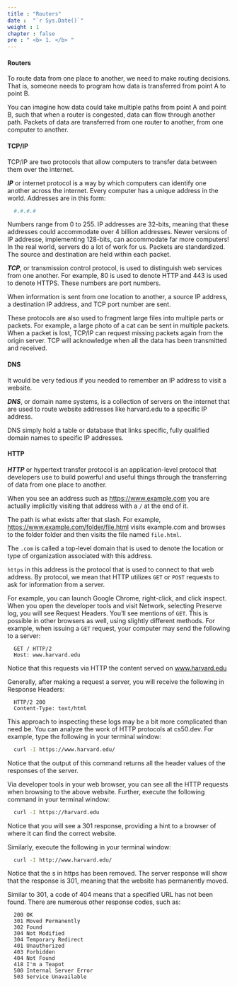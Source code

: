 ```yaml
---
title : "Routers"
date :  "`r Sys.Date()`" 
weight : 1 
chapter : false
pre : " <b> 1. </b> "
---
```

#### Routers
To route data from one place to another, we need to make routing decisions. That is, someone needs to program how data is transferred from point A to point B.

You can imagine how data could take multiple paths from point A and point B, such that when a router is congested, data can flow through another path. Packets of data are transferred from one router to another, from one computer to another.

#### TCP/IP
TCP/IP are two protocols that allow computers to transfer data between them over the internet.

***IP*** or internet protocol is a way by which computers can identify one another across the internet. Every computer has a unique address in the world. Addresses are in this form:
```bash
  #.#.#.#
```
Numbers range from 0 to 255. IP addresses are 32-bits, meaning that these addresses could accommodate over 4 billion addresses. Newer versions of IP addresse, implementing 128-bits, can accommodate far more computers!
In the real world, servers do a lot of work for us.
Packets are standardized. The source and destination are held within each packet.

***TCP***, or transmission control protocol, is used to distinguish web services from one another. For example, 80 is used to denote HTTP and 443 is used to denote HTTPS. These numbers are port numbers.

When information is sent from one location to another, a source IP address, a destination IP address, and TCP port number are sent.

These protocols are also used to fragment large files into multiple parts or packets. For example, a large photo of a cat can be sent in multiple packets. When a packet is lost, TCP/IP can request missing packets again from the origin server.
TCP will acknowledge when all the data has been transmitted and received.

#### DNS
It would be very tedious if you needed to remember an IP address to visit a website.

***DNS***, or domain name systems, is a collection of servers on the internet that are used to route website addresses like harvard.edu to a specific IP address.

DNS simply hold a table or database that links specific, fully qualified domain names to specific IP addresses.

#### HTTP
***HTTP*** or hypertext transfer protocol is an application-level protocol that developers use to build powerful and useful things through the transferring of data from one place to another.

When you see an address such as https://www.example.com you are actually implicitly visiting that address with a `/` at the end of it.

The path is what exists after that slash. For example, https://www.example.com/folder/file.html visits example.com and browses to the folder folder and then visits the file named `file.html`.

The `.com` is called a top-level domain that is used to denote the location or type of organization associated with this address.

`https` in this address is the protocol that is used to connect to that web address. By protocol, we mean that HTTP utilizes `GET` or `POST` requests to ask for information from a server. 

For example, you can launch Google Chrome, right-click, and click inspect. When you open the developer tools and visit Network, selecting Preserve log, you will see Request Headers. You’ll see mentions of `GET`. This is possible in other browsers as well, using slightly different methods.
For example, when issuing a `GET` request, your computer may send the following to a server:
```
  GET / HTTP/2
  Host: www.harvard.edu
```
Notice that this requests via HTTP the content served on www.harvard.edu

Generally, after making a request a server, you will receive the following in Response Headers:
```
  HTTP/2 200
  Content-Type: text/html
```
This approach to inspecting these logs may be a bit more complicated than need be. You can analyze the work of HTTP protocols at cs50.dev. For example, type the following in your terminal window:
```bash
  curl -I https://www.harvard.edu/
```
Notice that the output of this command returns all the header values of the responses of the server.

Via developer tools in your web browser, you can see all the HTTP requests when browsing to the above website.
Further, execute the following command in your terminal window:
```bash
  curl -I https://harvard.edu
```
Notice that you will see a 301 response, providing a hint to a browser of where it can find the correct website.

Similarly, execute the following in your terminal window:
```bash
  curl -I http://www.harvard.edu/
```
Notice that the s in https has been removed. The server response will show that the response is 301, meaning that the website has permanently moved.


Similar to 301, a code of 404 means that a specified URL has not been found. There are numerous other response codes, such as:
```
  200 OK
  301 Moved Permanently
  302 Found
  304 Not Modified
  304 Temporary Redirect
  401 Unauthorized
  403 Forbidden
  404 Not Found
  418 I'm a Teapot
  500 Internal Server Error
  503 Service Unavailable
```
